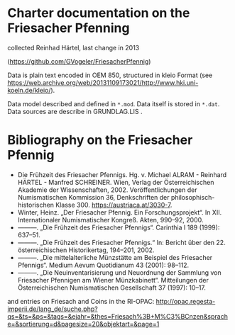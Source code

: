 Charter documentation on the Friesacher Pfenning
================================================

collected Reinhad Härtel, last change in 2013

(https://github.com/GVogeler/FriesacherPfennig)

Data is plain text encoded in OEM 850, structured in kleio Format (see https://web.archive.org/web/20131109173021/http://www.hki.uni-koeln.de/kleio/).

Data model described and defined in `*.mod`.
Data itself is stored in `*.dat`.
Data sources are describe in GRUNDLAG.LIS .

# Bibliography on the Friesacher Pfennig

- Die Frühzeit des Friesacher Pfennigs. Hg. v. Michael ALRAM - Reinhard HÄRTEL - Manfred SCHREINER. Wien, Verlag der Österreichischen Akademie der Wissenschaften, 2002. Veröffentlichungen der Numismatischen Kommission 36, Denkschriften der philosophisch-historischen Klasse 300. https://austriaca.at/3030-7.
- Winter, Heinz. „Der Friesacher Pfennig. Ein Forschungsprojekt“. In XII. Internationaler Numismatischer Kongreß. Akten, 990–92, 2000.
- ———. „Die Frühzeit des Friesacher Pfennigs“. Carinthia I 189 (1999): 637–51.
- ———. „Die Frühzeit des Friesacher Pfennigs.“ In: Bericht über den 22. österreichischen Historikertag, 194–201, 2002.
- ———. „Die mittelalterliche Münzstätte am Beispiel des Friesacher Pfennigs“. Medium Aevum Quotidianum 43 (2001): 98–112.
- ———. „Die Neuinventarisierung und Neuordnung der Sammlung von Friesacher Pfennigen am Wiener Münzkabinett“. Mitteilungen der Österreichischen Numismatischen Gesellschaft 37 (1997): 10–17.

and entries on Friesach and Coins in the RI-OPAC: http://opac.regesta-imperii.de/lang_de/suche.php?qs=&ts=&ps=&tags=&ejahr=&thes=Friesach%3B+M%C3%BCnzen&sprache=&sortierung=d&pagesize=20&objektart=&page=1
